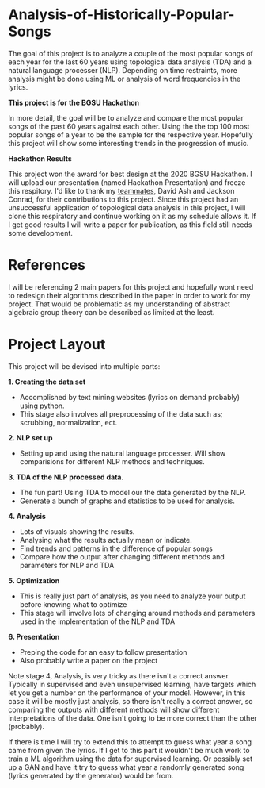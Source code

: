 # Analysis-of-Historically-Popular-Songs
The goal of this project is to analyze a couple of the most popular songs of each year for the last 60 years using topological data analysis (TDA) and a natural language processer (NLP). Depending on time restraints, more analysis might be done using ML or analysis of word frequencies in the lyrics.

**This project is for the BGSU Hackathon**


In more detail, the goal will be to analyze and compare the most popular songs of the past 60 years against each other. Using the the top 100 most popular songs of a year to be the sample for the respective year. Hopefully this project will show some interesting trends in the progression of music.

**Hackathon Results**


This project won the award for best design at the 2020 BGSU Hackathon. I will upload our presentation (named Hackathon Presentation) and freeze this respitory. I'd like to thank my [teammates](https://i.imgur.com/tSbtIeO.png), David Ash and Jackson Conrad, for their contributions to this project. Since this project had an unsuccessful application of topological data analysis in this project, I will clone this respiratory and continue working on it as my schedule allows it. If I get good results I will write a paper for publication, as this field still needs some development. 

# References

I will be referencing 2 main papers for this project and hopefully wont need to redesign their algorithms described in the paper in order to work for my project. That would be problematic as my understanding of abstract algebraic group theory can be described as limited at the least.

# Project Layout

This project will be devised into multiple parts:

**1. Creating the data set**
   * Accomplished by text mining websites (lyrics on demand probably) using python.
   * This stage also involves all preprocessing of the data such as; scrubbing, normalization, ect.
   
**2. NLP set up**
   * Setting up and using the natural language processer. Will show comparisions for different NLP methods and techniques.
   
**3. TDA of the NLP processed data.**
   * The fun part! Using TDA to model our the data generated by the NLP.
   * Generate a bunch of graphs and statistics to be used for analysis.
   
**4. Analysis**
   * Lots of visuals showing the results.
   * Analysing what the results actually mean or indicate.
   * Find trends and patterns in the difference of popular songs
   * Compare how the output after changing different methods and parameters for NLP and TDA
   
**5. Optimization**
   * This is really just part of analysis, as you need to analyze your output before knowing what to optimize
   * This stage will involve lots of changing around methods and parameters used in the implementation of the NLP and TDA
   
**6. Presentation**
   * Preping the code for an easy to follow presentation
   * Also probably write a paper on the project

Note stage 4, Analysis, is very tricky as there isn't a correct answer. Typically in supervised and even unsupervised learning, have targets which let you get a number on the performance of your model. However, in this case it will be mostly just analysis, so there isn't really a correct answer, so comparing the outputs with different methods will show different interpretations of the data. One isn't going to be more correct than the other (probably). 

If there is time I will try to extend this to attempt to guess what year a song came from given the lyrics. If I get to this part it wouldn't be much work to train a ML algorithm using the data for supervised learning. Or possibly set up a GAN and have it try to guess what year a randomly generated song (lyrics generated by the generator) would be from.

